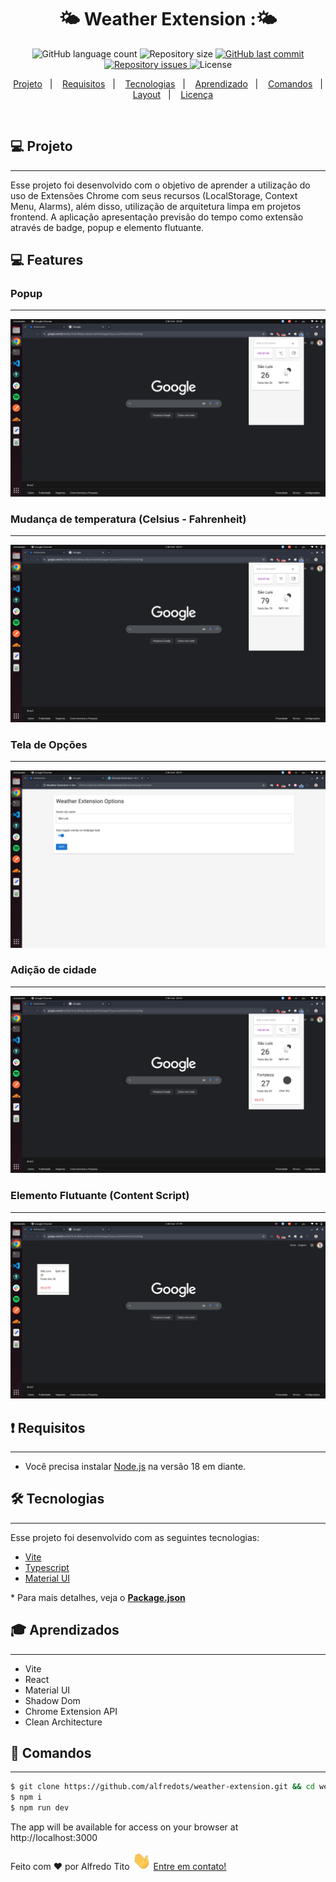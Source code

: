 <h1 align="center">
🌤️ Weather Extension :🌤️
</h1>

<p align="center">
  <img alt="GitHub language count" src="https://img.shields.io/github/languages/count/alfredots/weather-extension">

  <img alt="Repository size" src="https://img.shields.io/github/repo-size/alfredots/weather-extension">

  <a href="https://github.com/alfredots/weather-extension/commits/main">
    <img alt="GitHub last commit" src="https://img.shields.io/github/last-commit/alfredots/weather-extension">
  </a>

  <a href="https://github.com/alfredots/FindHouses/issues">
    <img alt="Repository issues" src="https://img.shields.io/github/issues/alfredots/weather-extension">
  </a>

  <img alt="License" src="https://img.shields.io/badge/license-MIT-brightgreen">
</p>

<p align="center">
  <a href="#-projeto">Projeto</a>&nbsp;&nbsp;&nbsp;|&nbsp;&nbsp;&nbsp;
    <a href="#rocket-requisitos">Requisitos</a>&nbsp;&nbsp;&nbsp;|&nbsp;&nbsp;&nbsp;
  <a href="#rocket-tecnologias">Tecnologias</a>&nbsp;&nbsp;&nbsp;|&nbsp;&nbsp;&nbsp;
  <a href="#rocket-aprendizado">Aprendizado</a>&nbsp;&nbsp;&nbsp;|&nbsp;&nbsp;&nbsp;
  <a href="#rocket-comandos">Comandos</a>&nbsp;&nbsp;&nbsp;|&nbsp;&nbsp;&nbsp;
  <a href="#rocket-layout">Layout</a>&nbsp;&nbsp;&nbsp;|&nbsp;&nbsp;&nbsp;
  <a href="#memo-licença">Licença</a>
</p>
<br>

## 💻 Projeto

---

Esse projeto foi desenvolvido com o objetivo de aprender a utilização do uso de Extensões Chrome com seus recursos (LocalStorage, Context Menu, Alarms), além disso, utilização de arquitetura limpa em projetos frontend. A aplicação apresentação previsão do tempo como extensão através de badge, popup e elemento flutuante.

## 💻 Features

### Popup

---

![Popup](./docs/doc-1.png)

### Mudança de temperatura (Celsius - Fahrenheit)

---

![Temperatura](./docs/doc-2.png)

### Tela de Opções

---

![Opcoes](./docs/doc-3.png)

### Adição de cidade

---

![AddCidade](./docs/doc-4.png)

### Elemento Flutuante (Content Script)

---

![Elemento](./docs/doc-5.png)

## ❗ Requisitos

---

- Você precisa instalar [Node.js](https://nodejs.org/en/download/) na versão 18 em diante.

## 🛠️ Tecnologias

---

Esse projeto foi desenvolvido com as seguintes tecnologias:

- [Vite](https://nextjs.org/)
- [Typescript](https://www.typescriptlang.org/)
- [Material UI](https://chakra-ui.com/)

\* Para mais detalhes, veja o **[Package.json](./package.json)**

## 🎓 Aprendizados

---

- Vite
- React
- Material UI
- Shadow Dom
- Chrome Extension API
- Clean Architecture

## 📃 Comandos

---

```bash
$ git clone https://github.com/alfredots/weather-extension.git && cd weather-extension
$ npm i
$ npm run dev
```

The app will be available for access on your browser at http://localhost:3000

Feito com ❤️ por Alfredo Tito <img src="https://raw.githubusercontent.com/Douglasproglima/douglasproglima/master/gifs/Hi.gif" width="30px"></h2> [Entre em contato!](https://www.linkedin.com/in/alfredo-tito-837429ba/)
